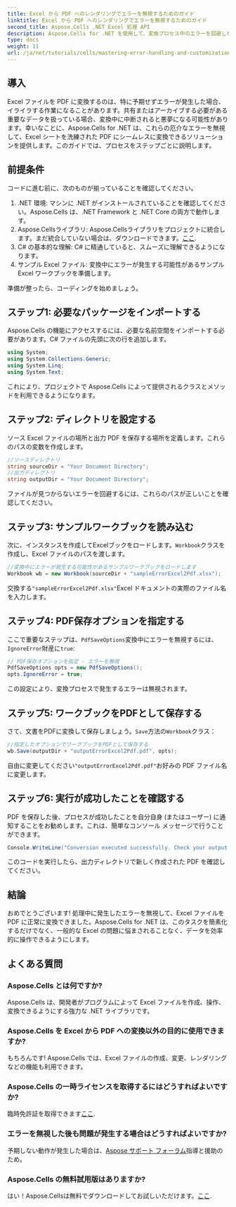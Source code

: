 ```yaml
---
title: Excel から PDF へのレンダリングでエラーを無視するためのガイド
linktitle: Excel から PDF へのレンダリングでエラーを無視するためのガイド
second_title: Aspose.Cells .NET Excel 処理 API
description: Aspose.Cells for .NET を使用して、変換プロセス中のエラーを回避しながら、Excel ドキュメントを PDF にシームレスに変換する方法を説明します。このステップバイステップ ガイドでは、明確な手順と重要なコード スニペットが提供されます。
type: docs
weight: 11
url: /ja/net/tutorials/cells/mastering-error-handling-and-customization/guide-ignore-errors-in-excel/
---
```

## 導入

Excel ファイルを PDF に変換するのは、特に予期せずエラーが発生した場合、イライラする作業になることがあります。共有またはアーカイブする必要がある重要なデータを扱っている場合、変換中に中断されると悪夢になる可能性があります。幸いなことに、Aspose.Cells for .NET は、これらの厄介なエラーを無視して、Excel シートを洗練された PDF にシームレスに変換できるソリューションを提供します。このガイドでは、プロセスをステップごとに説明します。

## 前提条件

コードに進む前に、次のものが揃っていることを確認してください。

1. .NET 環境: マシンに .NET がインストールされていることを確認してください。Aspose.Cells は、.NET Framework と .NET Core の両方で動作します。
2. Aspose.Cellsライブラリ: Aspose.Cellsライブラリをプロジェクトに統合します。まだ統合していない場合は、ダウンロードできます。[ここ](https://releases.aspose.com/cells/net/).
3. C# の基本的な理解: C# に精通していると、スムーズに理解できるようになります。
4. サンプル Excel ファイル: 変換中にエラーが発生する可能性があるサンプル Excel ワークブックを準備します。

準備が整ったら、コーディングを始めましょう。

## ステップ1: 必要なパッケージをインポートする

Aspose.Cells の機能にアクセスするには、必要な名前空間をインポートする必要があります。C# ファイルの先頭に次の行を追加します。

```csharp
using System;
using System.Collections.Generic;
using System.Linq;
using System.Text;
```

これにより、プロジェクトで Aspose.Cells によって提供されるクラスとメソッドを利用できるようになります。

## ステップ2: ディレクトリを設定する

ソース Excel ファイルの場所と出力 PDF を保存する場所を定義します。これらのパスの変数を作成します。

```csharp
//ソースディレクトリ
string sourceDir = "Your Document Directory";
//出力ディレクトリ
string outputDir = "Your Document Directory";
```

ファイルが見つからないエラーを回避するには、これらのパスが正しいことを確認してください。

## ステップ3: サンプルワークブックを読み込む

次に、インスタンスを作成してExcelブックをロードします。`Workbook`クラスを作成し、Excel ファイルのパスを渡します。

```csharp
//変換中にエラーが発生する可能性があるサンプルワークブックをロードします
Workbook wb = new Workbook(sourceDir + "sampleErrorExcel2Pdf.xlsx");
```

交換する`"sampleErrorExcel2Pdf.xlsx"`Excel ドキュメントの実際のファイル名を入力します。

## ステップ4: PDF保存オプションを指定する

ここで重要なステップは、`PdfSaveOptions`変換中にエラーを無視するには、`IgnoreError`財産に`true`:

```csharp
// PDF保存オプションを指定 - エラーを無視
PdfSaveOptions opts = new PdfSaveOptions();
opts.IgnoreError = true;
```

この設定により、変換プロセスで発生するエラーは無視されます。

## ステップ5: ワークブックをPDFとして保存する

さて、文書をPDFに変換して保存しましょう。`Save`方法の`Workbook`クラス：

```csharp
//指定したオプションでワークブックをPDFとして保存する
wb.Save(outputDir + "outputErrorExcel2Pdf.pdf", opts);
```

自由に変更してください`"outputErrorExcel2Pdf.pdf"`お好みの PDF ファイル名に変更します。

## ステップ6: 実行が成功したことを確認する

PDF を保存した後、プロセスが成功したことを自分自身 (またはユーザー) に通知することをお勧めします。これは、簡単なコンソール メッセージで行うことができます。

```csharp
Console.WriteLine("Conversion executed successfully. Check your output directory for the PDF.");
```

このコードを実行したら、出力ディレクトリで新しく作成された PDF を確認してください。

## 結論

おめでとうございます! 処理中に発生したエラーを無視して、Excel ファイルを PDF に正常に変換できました。Aspose.Cells for .NET は、このタスクを簡素化するだけでなく、一般的な Excel の問題に悩まされることなく、データを効率的に操作できるようにします。

## よくある質問

### Aspose.Cells とは何ですか?

Aspose.Cells は、開発者がプログラムによって Excel ファイルを作成、操作、変換できるようにする強力な .NET ライブラリです。

### Aspose.Cells を Excel から PDF への変換以外の目的に使用できますか?

もちろんです! Aspose.Cells では、Excel ファイルの作成、変更、レンダリングなどの機能も利用できます。

### Aspose.Cells の一時ライセンスを取得するにはどうすればよいですか?

臨時免許証を取得できます[ここ](https://purchase.aspose.com/temporary-license/).

### エラーを無視した後も問題が発生する場合はどうすればよいですか?

予期しない動作が発生した場合は、[Aspose サポート フォーラム](https://forum.aspose.com/c/cells/9)指導と援助のため。

### Aspose.Cells の無料試用版はありますか?

はい！Aspose.Cellsは無料でダウンロードしてお試しいただけます。[ここ](https://releases.aspose.com/).